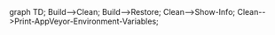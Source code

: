 <div class="mermaid">
graph TD;
Build-->Clean;
Build-->Restore;
Clean-->Show-Info;
Clean-->Print-AppVeyor-Environment-Variables;
</div>
